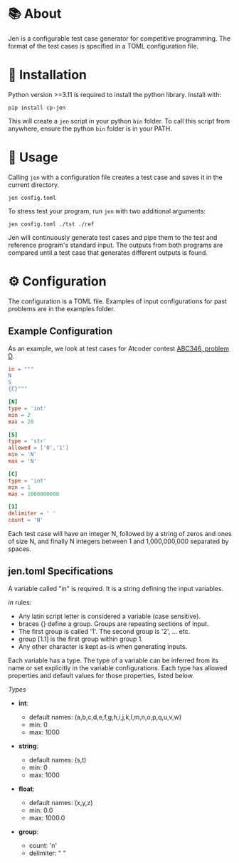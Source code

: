 # 📚 About 

Jen is a configurable test case generator for competitive programming.
The format of the test cases is specified in a TOML configuration file. 

# 🔌 Installation

Python version >=3.11 is required to install the python library. Install with:

`pip install cp-jen`

This will create a `jen` script in your python `bin` folder.
To call this script from anywhere, ensure the python `bin` folder is in your PATH.

# 💼 Usage

Calling `jen` with a configuration file creates a test case and saves it in the current directory.

`jen config.toml`

To stress test your program, run `jen` with two additional arguments:

`jen config.toml ./tst ./ref`

Jen will continuously generate test cases and pipe them to the test and reference program's standard input.
The outputs from both programs are compared until a test case that generates different outputs is found.

# ⚙️  Configuration

The configuration is a TOML file. Examples of input configurations for past problems are in the examples folder.

## Example Configuration
As an example, we look at test cases for Atcoder contest [ABC346, problem D](https://atcoder.jp/contests/abc346/tasks/abc346_d).

```toml
in = """
N
S
{C}"""

[N]
type = 'int'
min = 2
max = 20

[S]
type = 'str'
allowed = ['0','1']
min = 'N'
max = 'N'

[C]
type = 'int'
min = 1
max = 1000000000

[1]
delimiter = ' '
count = 'N' 
```

Each test case will have an integer N, followed by a string of zeros and ones of size N, and finally N integers between 1 and 1,000,000,000 separated by spaces.

## jen.toml Specifications 

A variable called "in" is required. It is a string defining the input variables.

*in* rules:
- Any latin script letter is considered a variable (case sensitive).
- braces {} define a group. Groups are repeating sections of input.
- The first group is called '1'. The second group is '2', ... etc.
- group [1.1] is the first group within group 1.
- Any other character is kept as-is when generating inputs.

Each variable has a type. The type of a variable can be inferred from its name
or set explicitly in the variable configurations.
Each type has allowed properties and default values for those properties, listed below.

*Types*
- **int**:
    - default names: (a,b,c,d,e,f,g,h,i,j,k,l,m,n,o,p,q,u,v,w)
    - min: 0
    - max: 1000

- **string**:
    - default names: (s,t)
    - min: 0
    - max: 1000

- **float**:
    - default names: (x,y,z)
    - min: 0.0
    - max: 1000.0

- **group**:
    - count: 'n'
    - delimiter: " "

